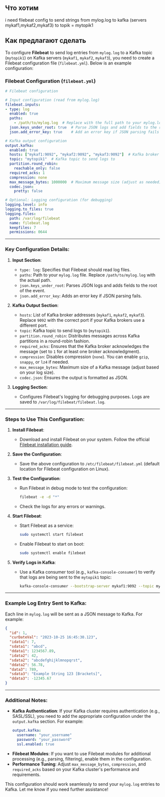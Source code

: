 ## Что хотим
i need filebeat config to send strings from mylog.log to kafka (servers mykaf1,mykaf2,mykaf3) to topik = mytopik1

## Как предлагают сделать

To configure **Filebeat** to send log entries from `mylog.log` to a Kafka topic (`mytopik1`) on Kafka servers (`mykaf1`, `mykaf2`, `mykaf3`), you need to create a Filebeat configuration file (`filebeat.yml`). Below is an example configuration:

### Filebeat Configuration (`filebeat.yml`)

```yaml
# Filebeat configuration

# Input configuration (read from mylog.log)
filebeat.inputs:
- type: log
  enabled: true
  paths:
    - /path/to/mylog.log  # Replace with the full path to your mylog.log file
  json.keys_under_root: true  # Parse JSON logs and add fields to the root
  json.add_error_key: true    # Add an error key if JSON parsing fails

# Kafka output configuration
output.kafka:
  enabled: true
  hosts: ["mykaf1:9092", "mykaf2:9092", "mykaf3:9092"]  # Kafka broker addresses
  topic: "mytopik1"  # Kafka topic to send logs to
  partition.round_robin:
    reachable_only: false
  required_acks: 1
  compression: none
  max_message_bytes: 1000000  # Maximum message size (adjust as needed)
  codec.json:
    pretty: false

# Optional: Logging configuration (for debugging)
logging.level: info
logging.to_files: true
logging.files:
  path: /var/log/filebeat
  name: filebeat.log
  keepfiles: 7
  permissions: 0644
```

---

### Key Configuration Details:

1. **Input Section**:
   - `type: log`: Specifies that Filebeat should read log files.
   - `paths`: Path to your `mylog.log` file. Replace `/path/to/mylog.log` with the actual path.
   - `json.keys_under_root`: Parses JSON logs and adds fields to the root of the event.
   - `json.add_error_key`: Adds an error key if JSON parsing fails.

2. **Kafka Output Section**:
   - `hosts`: List of Kafka broker addresses (`mykaf1`, `mykaf2`, `mykaf3`). Replace `9092` with the correct port if your Kafka brokers use a different port.
   - `topic`: Kafka topic to send logs to (`mytopik1`).
   - `partition.round_robin`: Distributes messages across Kafka partitions in a round-robin fashion.
   - `required_acks`: Ensures that the Kafka broker acknowledges the message (set to `1` for at least one broker acknowledgment).
   - `compression`: Disables compression (`none`). You can enable `gzip`, `snappy`, or `lz4` if needed.
   - `max_message_bytes`: Maximum size of a Kafka message (adjust based on your log size).
   - `codec.json`: Ensures the output is formatted as JSON.

3. **Logging Section**:
   - Configures Filebeat's logging for debugging purposes. Logs are saved to `/var/log/filebeat/filebeat.log`.

---

### Steps to Use This Configuration:

1. **Install Filebeat**:
   - Download and install Filebeat on your system. Follow the official [Filebeat installation guide](https://www.elastic.co/guide/en/beats/filebeat/current/filebeat-installation-configuration.html).

2. **Save the Configuration**:
   - Save the above configuration to `/etc/filebeat/filebeat.yml` (default location for Filebeat configuration on Linux).

3. **Test the Configuration**:
   - Run Filebeat in debug mode to test the configuration:
     ```bash
     filebeat -e -d "*"
     ```
   - Check the logs for any errors or warnings.

4. **Start Filebeat**:
   - Start Filebeat as a service:
     ```bash
     sudo systemctl start filebeat
     ```
   - Enable Filebeat to start on boot:
     ```bash
     sudo systemctl enable filebeat
     ```

5. **Verify Logs in Kafka**:
   - Use a Kafka consumer tool (e.g., `kafka-console-consumer`) to verify that logs are being sent to the `mytopik1` topic:
     ```bash
     kafka-console-consumer --bootstrap-server mykaf1:9092 --topic mytopik1 --from-beginning
     ```

---

### Example Log Entry Sent to Kafka:
Each line in `mylog.log` will be sent as a JSON message to Kafka. For example:

```json
{
  "id": 1,
  "curDateVal": "2023-10-25 16:45:30.123",
  "idata1": 7,
  "sdata1": "abcd",
  "ddata1": 1234567.89,
  "idata2": 42,
  "sdata2": "abcdefghijklmnopqrst",
  "ddata2": 56.78,
  "data3": 789,
  "sdata3": "Example String 123 [Brackets]",
  "ddata3": -12345.67
}
```

---

### Additional Notes:
- **Kafka Authentication**: If your Kafka cluster requires authentication (e.g., SASL/SSL), you need to add the appropriate configuration under the `output.kafka` section. For example:
  ```yaml
  output.kafka:
    username: "your_username"
    password: "your_password"
    ssl.enabled: true
  ```
- **Filebeat Modules**: If you want to use Filebeat modules for additional processing (e.g., parsing, filtering), enable them in the configuration.
- **Performance Tuning**: Adjust `max_message_bytes`, `compression`, and `required_acks` based on your Kafka cluster's performance and requirements.

This configuration should work seamlessly to send your `mylog.log` entries to Kafka. Let me know if you need further assistance!

